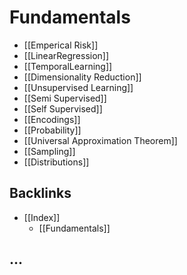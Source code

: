 # Fundamentals
- [[Emperical Risk]]
- [[LinearRegression]]
- [[TemporalLearning]]
- [[Dimensionality Reduction]]
- [[Unsupervised Learning]]
- [[Semi Supervised]]
- [[Self Supervised]]
- [[Encodings]]
- [[Probability]]
- [[Universal Approximation Theorem]]
- [[Sampling]]
- [[Distributions]]



## Backlinks
* [[Index]]
	* [[Fundamentals]]

## ...